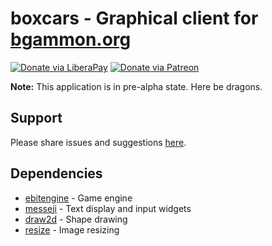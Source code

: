 # boxcars - Graphical client for [bgammon.org](https://bgammon.org)
[![Donate via LiberaPay](https://img.shields.io/liberapay/receives/rocket9labs.com.svg?logo=liberapay)](https://liberapay.com/rocket9labs.com)
[![Donate via Patreon](https://img.shields.io/badge/dynamic/json?color=%23e85b46&label=Patreon&query=data.attributes.patron_count&suffix=%20patrons&url=https%3A%2F%2Fwww.patreon.com%2Fapi%2Fcampaigns%2F5252223)](https://www.patreon.com/rocketnine)

**Note:** This application is in pre-alpha state. Here be dragons.

## Support

Please share issues and suggestions [here](https://code.rocket9labs.com/tslocum/boxcars/issues).

## Dependencies

- [ebitengine](https://github.com/hajimehoshi/ebiten) - Game engine
- [messeji](https://code.rocket9labs.com/tslocum/messeji) - Text display and input widgets
- [draw2d](https://github.com/llgcode/draw2d) - Shape drawing
- [resize](https://github.com/nfnt/resize) - Image resizing
